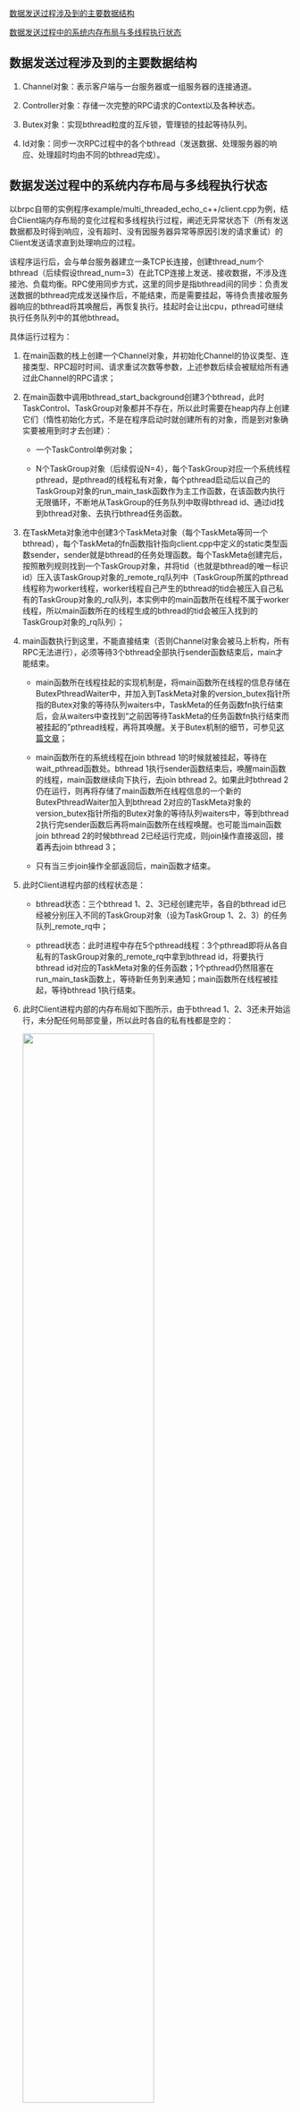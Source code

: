 [数据发送过程涉及到的主要数据结构](#数据发送过程涉及到的主要数据结构) 

[数据发送过程中的系统内存布局与多线程执行状态](#数据发送过程中的系统内存布局与多线程执行状态) 

## 数据发送过程涉及到的主要数据结构
1. Channel对象：表示客户端与一台服务器或一组服务器的连接通道。

2. Controller对象：存储一次完整的RPC请求的Context以及各种状态。

3. Butex对象：实现bthread粒度的互斥锁，管理锁的挂起等待队列。

4. Id对象：同步一次RPC过程中的各个bthread（发送数据、处理服务器的响应、处理超时均由不同的bthread完成）。

## 数据发送过程中的系统内存布局与多线程执行状态
以brpc自带的实例程序example/multi_threaded_echo_c++/client.cpp为例，结合Client端内存布局的变化过程和多线程执行过程，阐述无异常状态下（所有发送数据都及时得到响应，没有超时、没有因服务器异常等原因引发的请求重试）的Client发送请求直到处理响应的过程。

该程序运行后，会与单台服务器建立一条TCP长连接，创建thread_num个bthread（后续假设thread_num=3）在此TCP连接上发送、接收数据，不涉及连接池、负载均衡。RPC使用同步方式，这里的同步是指bthread间的同步：负责发送数据的bthread完成发送操作后，不能结束，而是需要挂起，等待负责接收服务器响应的bthread将其唤醒后，再恢复执行。挂起时会让出cpu，pthread可继续执行任务队列中的其他bthread。

具体运行过程为：

1. 在main函数的栈上创建一个Channel对象，并初始化Channel的协议类型、连接类型、RPC超时时间、请求重试次数等参数，上述参数后续会被赋给所有通过此Channel的RPC请求；

2. 在main函数中调用bthread_start_background创建3个bthread，此时TaskControl、TaskGroup对象都并不存在，所以此时需要在heap内存上创建它们（惰性初始化方式，不是在程序启动时就创建所有的对象，而是到对象确实要被用到时才去创建）：

   - 一个TaskControl单例对象；
   
   - N个TaskGroup对象（后续假设N=4），每个TaskGroup对应一个系统线程pthread，是pthread的线程私有对象，每个pthread启动后以自己的TaskGroup对象的run_main_task函数作为主工作函数，在该函数内执行无限循环，不断地从TaskGroup的任务队列中取得bthread id、通过id找到bthread对象、去执行bthread任务函数。
   
3. 在TaskMeta对象池中创建3个TaskMeta对象（每个TaskMeta等同一个bthread），每个TaskMeta的fn函数指针指向client.cpp中定义的static类型函数sender，sender就是bthread的任务处理函数。每个TaskMeta创建完后，按照散列规则找到一个TaskGroup对象，并将tid（也就是bthread的唯一标识id）压入该TaskGroup对象的_remote_rq队列中（TaskGroup所属的pthread线程称为worker线程，worker线程自己产生的bthread的tid会被压入自己私有的TaskGroup对象的_rq队列，本实例中的main函数所在线程不属于worker线程，所以main函数所在的线程生成的bthread的tid会被压入找到的TaskGroup对象的_rq队列）；

4. main函数执行到这里，不能直接结束（否则Channel对象会被马上析构，所有RPC无法进行），必须等待3个bthread全部执行sender函数结束后，main才能结束。

   - main函数所在线程挂起的实现机制是，将main函数所在线程的信息存储在ButexPthreadWaiter中，并加入到TaskMeta对象的version_butex指针所指的Butex对象的等待队列waiters中，TaskMeta的任务函数fn执行结束后，会从waiters中查找到“之前因等待TaskMeta的任务函数fn执行结束而被挂起的”pthread线程，再将其唤醒。关于Butex机制的细节，可参见[这篇文章](butex.md)；
   
   - main函数所在的系统线程在join bthread 1的时候就被挂起，等待在wait_pthread函数处。bthread 1执行sender函数结束后，唤醒main函数的线程，main函数继续向下执行，去join bthread 2。如果此时bthread 2仍在运行，则再将存储了main函数所在线程信息的一个新的ButexPthreadWaiter加入到bthread 2对应的TaskMeta对象的version_butex指针所指的Butex对象的等待队列waiters中，等到bthread 2执行完sender函数后再将main函数所在线程唤醒。也可能当main函数join bthread 2的时候bthread 2已经运行完成，则join操作直接返回，接着再去join bthread 3；
   
   - 只有当三步join操作全部返回后，main函数才结束。  
   
5. 此时Client进程内部的线程状态是：

   - bthread状态：三个bthread 1、2、3已经创建完毕，各自的bthread id已经被分别压入不同的TaskGroup对象（设为TaskGroup 1、2、3）的任务队列_remote_rq中；
   
   - pthread状态：此时进程中存在5个pthread线程：3个pthread即将从各自私有的TaskGroup对象的_remote_rq中拿到bthread id，将要执行bthread id对应的TaskMeta对象的任务函数；1个pthread仍然阻塞在run_main_task函数上，等待新任务到来通知；main函数所在线程被挂起，等待bthread 1执行结束。
   
6. 此时Client进程内部的内存布局如下图所示，由于bthread 1、2、3还未开始运行，未分配任何局部变量，所以此时各自的私有栈都是空的：
   
    <img src="../images/client_send_req_1.png" width="70%" height="70%"/>

7. TaskGroup 1、2、3分别对应的3个pthread开始执行各自拿到的bthread的任务函数，即client.cpp中的static类型的sender函数。由于各个bthread有各自的私有栈空间，所以sender中的局部变量request、response、Controller对象均被分配在bthread的私有栈内存上；

8. 根据protobuf的标准编程模式，3个执行sender函数的bthread都会执行Channel的CallMethod函数，CallMethod负责的工作为：

   - CallMethod函数的入参为各个bthread私有的request、response、Controller，CallMethod内部会为Controller对象的相关成员变量赋值，包括RPC起始时间戳、最大重试次数、RPC超时时间、Backup Request超时时间、标识一次RPC过程的唯一id correlation_id等等。Controller对象可以认为是存储了一次RPC过程的所有Context上下文信息;
   
   - 在CallMethod函数中不存在线程间的竞态，CallMethod本身是线程安全的。而Channel对象是main函数的栈上对象，main函数所在线程已被挂起，直到3个bthread全部执行完成后才会结束，所以Channel对象的生命期贯穿于整个RPC过程;
   
   - 构造Controller对象相关联的Id对象，Id对象的作用是同步一次RPC过程中的各个bthread，因为在一次RPC过程中，发送请求、接收响应、超时处理均是由不同的bthread负责，各个bthread可能运行在不同的pthread上，因此这一次RPC过程的Controller对象可能被上述不同的bthread同时访问，也就是相当于被不同的pthread并发访问，产生竞态。此时不能直接让某个pthread去等待线程锁，那样会让pthread挂起，阻塞该pthread私有的TaskGroup对象的任务队列中其他bthread的执行。因此如果一个bthread正在访问Controller对象，此时位于不同pthread上的其他bthread若想访问Controller，必须将自己的bthread信息加入到一个等待队列中，yield让出cpu，让pthread继续去执行任务队列中下一个bthread。正在访问Controller的bthread让出访问权后，会从等待队列中找到挂起的bthread，并将其bthread id再次压入某个TaskGroup的任务队列，这样就可让原先为了等待Controller访问权而挂起的bthread得以从yield点恢复执行。这就是bthread级别的挂起-唤醒的基本原理，这样也保证所有pthread是wait-free的。
   
   - 在CallMethod中会通过将Id对象的butex指针指向的Butex结构的value值置为“locked_ver”表示Id对象已被锁，即当前发送数据的bthread正在访问Controller对象。在本文中假设发送数据后正常接收到响应，不涉及重试、RPC超时等，所以不深入阐述Id对象，关于Id的细节请参考[这篇文章](client_bthread_sync.md)。

9. pthread线程执行流程接着进入Controller的IssueRPC函数，在该函数中：

   - 按照指定协议格式将RPC过程的首次请求的call_id、RPC方法名、实际待发送数据打包成报文；
   
   - 调用Socket::Write函数执行实际的发送数据过程。Socket对象表示Client与单台Server的连接。向fd写入数据的细节过程参考[这篇文章](io_write.md)；
   
   - 在实际发送数据前需要先建立与Server的TCP长连接，并惰性初始化event_dispatcher_num个EventDispatcher对象（假设event_dispatcher_num=2），从而新建2个bthread 4和5，并将它们的任务处理函数设为static类型的EventDispatcher::RunThis函数，当bthread 4、5得到pthread执行时，会调用epoll_wait检测是否有I/O事件触发。brpc是没有专门的I/O pthread线程的；
   
   - 从Socket::Write函数返回后，调用bthread_id_unlock释放对Controller对象的独占访问。
   
10. 因为RPC使用synchronous同步方式，所以bthread完成数据发送后调用bthread_id_join将自身挂起，让出cpu，等待负责接收服务器响应的bthread来唤醒。此时Client进程内部的线程状态是：bthread 1、2、3都已挂起，执行bthread任务的pthread 1、2、3分别跳出了bthread 1、2、3的任务函数，回到TaskGroup::run_main_task函数继续等待新的bthread任务，因为在向fd写数据的过程中通常会新建一个KeepWrite bthread（bthread 6），假设这个bthread的id被压入到TaskGroup 4的任务队列中，被pthread 4执行，所以pthread 1、2、3此时没有新bthread可供执行，处于系统线程挂起状态。

11. 此时Client进程内部的内存布局如下图所示，注意各个类型对象分配在不同的内存区，比如Butex对象、Id对象分配在heap上，Controller对象、ButexBthreadWaiter对象分配在bthread的私有栈上：

    <img src="../images/client_send_req_2.png" width="100%" height="100%"/>

12. KeepWrite bthread完成工作后，3个请求都被发出，假设服务器正常返回了3个响应，由于3个响应是在一个TCP连接上接收的，所以bthread 4、5二者只会有一个通过epoll_wait()检测到fd可读，并新建一个bthread 7去负责将fd的inode输入缓存中的数据读取到应用层，在拆包过程中，解析出一条Response，就为这个Response的处理再新建一个bthread，目的是实现响应读取+处理的最大并发。因此Response 1在bthread 8中被处理，Response 2在bthread 9中被处理，Response 3在bthread 7中被处理（最后一条Response不需要再新建bthread了，直接在bthread 7本地处理即可）。bthread 8、9、7会将Response 1、2、3分别复制到相应Controller对象的response中，这时应用程序就会看到响应数据了。bthread 8、9、7也会将挂起的bthread 1、2、3唤醒，bthread 1、2、3会恢复执行，可以对Controller对象中的response做一些操作，并开始发送下一个RPC请求。
